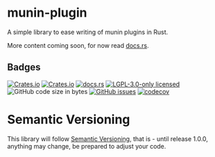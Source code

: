 # munin-plugin

A simple library to ease writing of munin plugins in Rust.

More content coming soon, for now read [docs.rs](https://docs.rs/munin-plugin/latest/munin_plugin/).

## Badges
[![Crates.io](https://img.shields.io/crates/v/munin-plugin)](https://crates.io/crates/munin-plugin)
[![Crates.io](https://img.shields.io/crates/d/munin-plugin)](https://crates.io/crates/munin-plugin)
[![docs.rs](https://img.shields.io/docsrs/munin-plugin)](https://docs.rs/munin-plugin)
[![LGPL-3.0-only licensed](https://img.shields.io/crates/l/munin-plugin)](https://github.com/Ganneff/munin-plugin/blob/main/LICENSE.md)
![GitHub code size in bytes](https://img.shields.io/github/languages/code-size/Ganneff/munin-plugin)
[![GitHub issues](https://img.shields.io/github/issues/Ganneff/munin-plugin)](https://github.com/Ganneff/munin-plugin/issues)
[![codecov](https://codecov.io/gh/Ganneff/munin-plugin/branch/main/graph/badge.svg)](https://codecov.io/gh/Ganneff/munin-plugin)

# Semantic Versioning
This library will follow [Semantic Versioning](https://semver.org/),
that is - until release 1.0.0, anything may change, be prepared to
adjust your code.
